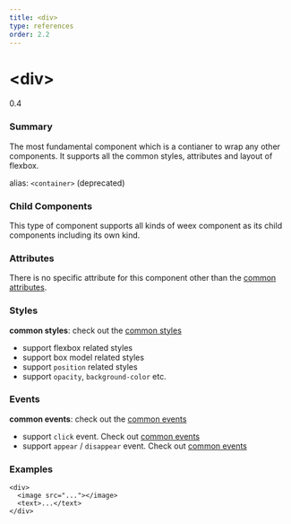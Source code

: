 ```yaml
---
title: <div>
type: references
order: 2.2
---
```


# &lt;div&gt;
<span class="weex-version">0.4</span>

### Summary

The most fundamental component which is a contianer to wrap any other components. It supports all the common styles, attributes and layout of flexbox.

alias: `<container>` (deprecated)

### Child Components

This type of component supports all kinds of weex component as its child components including its own kind.

### Attributes

There is no specific attribute for this component other than the [common attributes](../references/common-attrs.html).

### Styles

**common styles**: check out the [common styles](../references/common-attrs.html)

- support flexbox related styles
- support box model related styles
- support ``position`` related styles
- support ``opacity``, ``background-color`` etc.

### Events

**common events**: check out the [common events](../references/common-event.html)

- support `click` event. Check out [common events](../references/common-event.html)
- support `appear` / `disappear` event. Check out [common events](../references/common-event.html)

### Examples

```
<div>
  <image src="..."></image>
  <text>...</text>
</div>
```

